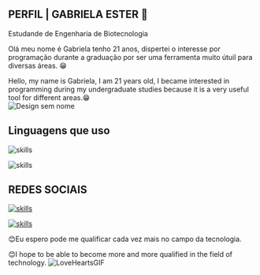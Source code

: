 ## PERFIL | GABRIELA ESTER 🐥
 Estudande de Engenharia de Biotecnologia 

Olá meu nome é Gabriela tenho 21 anos, dispertei o interesse por programação durante a graduação por ser uma ferramenta muito útuil para diversas áreas. 😁
 
Hello, my name is Gabriela, I am 21 years old, I became interested in programming during my undergraduate studies because it is a very useful tool for different areas.😁  
![Design sem nome](https://github.com/digitalinnovationone/dio-lab-open-source/assets/143514875/d80b67f0-6f1b-4559-b3c1-c3404a614d7d)


## Linguagens que uso 

![skills](https://img.shields.io/badge/Python-3776AB?style=for-the-badge&logo=python&logoColor=white
)

![skills](https://img.shields.io/badge/SQLite-07405E?style=for-the-badge&logo=sqlite&logoColor=white)

## REDES SOCIAIS 
[![skills](https://img.shields.io/badge/Instagram-E4405F?style=for-the-badge&logo=instagram&logoColor=white)](https://instagram.com/gabbii1_?igshid=NGVhN2U2NjQ0Yg==) 

[![skills](https://img.shields.io/badge/LinkedIn-0077B5?style=for-the-badge&logo=linkedin&logoColor=white)](https://www.linkedin.com/in/gabriela-ester-69180025a?utm_source=share&utm_campaign=share_via&utm_content=profile&utm_medium=android_app)
          

😊Eu espero pode me qualificar cada vez mais no campo da tecnologia.

😊I hope to be able to become more and more qualified in the field of technology.
![LoveHeartsGIF](https://github.com/digitalinnovationone/dio-lab-open-source/assets/143514875/7d4c5821-3f15-43d6-a60a-e06fceb233fb)




